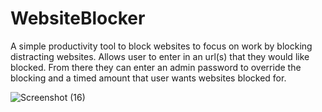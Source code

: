 # WebsiteBlocker
A simple productivity tool to block websites to focus on work by blocking distracting websites. Allows user to enter in an url(s) that they would like blocked. From there they can enter an admin password to override the blocking and a timed amount that user wants websites blocked for. 

![Screenshot (16)](https://user-images.githubusercontent.com/66892358/138509385-82658858-f5c0-4af1-b065-ddbc60bcccd8.png)
